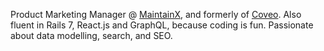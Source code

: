 Product Marketing Manager @ [MaintainX](https://www.getmaintainx.com/), and formerly of [Coveo](https://www.coveo.com).
Also fluent in Rails 7, React.js and GraphQL, because coding is fun.
Passionate about data modelling, search, and SEO.
